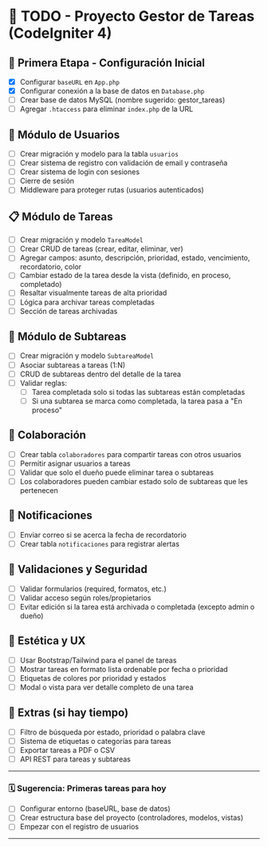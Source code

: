 
# 📝 TODO - Proyecto Gestor de Tareas (CodeIgniter 4)

## 🏁 Primera Etapa - Configuración Inicial
- [x] Configurar `baseURL` en `App.php`
- [x] Configurar conexión a la base de datos en `Database.php`
- [ ] Crear base de datos MySQL (nombre sugerido: gestor_tareas)
- [ ] Agregar `.htaccess` para eliminar `index.php` de la URL

## 👤 Módulo de Usuarios
- [ ] Crear migración y modelo para la tabla `usuarios`
- [ ] Crear sistema de registro con validación de email y contraseña
- [ ] Crear sistema de login con sesiones
- [ ] Cierre de sesión
- [ ] Middleware para proteger rutas (usuarios autenticados)

## 📋 Módulo de Tareas
- [ ] Crear migración y modelo `TareaModel`
- [ ] Crear CRUD de tareas (crear, editar, eliminar, ver)
- [ ] Agregar campos: asunto, descripción, prioridad, estado, vencimiento, recordatorio, color
- [ ] Cambiar estado de la tarea desde la vista (definido, en proceso, completado)
- [ ] Resaltar visualmente tareas de alta prioridad
- [ ] Lógica para archivar tareas completadas
- [ ] Sección de tareas archivadas

## 🧩 Módulo de Subtareas
- [ ] Crear migración y modelo `SubtareaModel`
- [ ] Asociar subtareas a tareas (1:N)
- [ ] CRUD de subtareas dentro del detalle de la tarea
- [ ] Validar reglas:
  - [ ] Tarea completada solo si todas las subtareas están completadas
  - [ ] Si una subtarea se marca como completada, la tarea pasa a "En proceso"

## 🤝 Colaboración
- [ ] Crear tabla `colaboradores` para compartir tareas con otros usuarios
- [ ] Permitir asignar usuarios a tareas
- [ ] Validar que solo el dueño puede eliminar tarea o subtareas
- [ ] Los colaboradores pueden cambiar estado solo de subtareas que les pertenecen

## 📧 Notificaciones
- [ ] Enviar correo si se acerca la fecha de recordatorio
- [ ] Crear tabla `notificaciones` para registrar alertas

## 🧪 Validaciones y Seguridad
- [ ] Validar formularios (required, formatos, etc.)
- [ ] Validar acceso según roles/propietarios
- [ ] Evitar edición si la tarea está archivada o completada (excepto admin o dueño)

## 🎨 Estética y UX
- [ ] Usar Bootstrap/Tailwind para el panel de tareas
- [ ] Mostrar tareas en formato lista ordenable por fecha o prioridad
- [ ] Etiquetas de colores por prioridad y estados
- [ ] Modal o vista para ver detalle completo de una tarea

## 🔄 Extras (si hay tiempo)
- [ ] Filtro de búsqueda por estado, prioridad o palabra clave
- [ ] Sistema de etiquetas o categorías para tareas
- [ ] Exportar tareas a PDF o CSV
- [ ] API REST para tareas y subtareas

---

### 🗓️ Sugerencia: Primeras tareas para hoy
- [ ] Configurar entorno (baseURL, base de datos)
- [ ] Crear estructura base del proyecto (controladores, modelos, vistas)
- [ ] Empezar con el registro de usuarios

---
